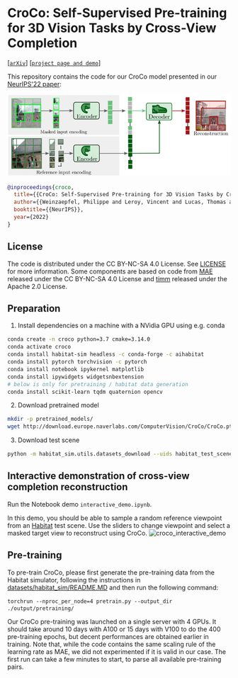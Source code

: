 # CroCo: Self-Supervised Pre-training for 3D Vision Tasks by Cross-View Completion

[[`arXiv`](https://arxiv.org/abs/2210.10716)] [[`project page and demo`](https://croco.europe.naverlabs.com/)]

This repository contains the code for our CroCo model presented in our [NeurIPS'22 paper](https://openreview.net/pdf?id=wZEfHUM5ri):

![image](assets/arch.jpg)

```bibtex
@inproceedings{croco,
  title={{CroCo: Self-Supervised Pre-training for 3D Vision Tasks by Cross-View Completion}},
  author={{Weinzaepfel, Philippe and Leroy, Vincent and Lucas, Thomas and Br\'egier, Romain and Cabon, Yohann and Arora, Vaibhav and Antsfeld, Leonid and Chidlovskii, Boris and Csurka, Gabriela and Revaud J\'er\^ome}},
  booktitle={{NeurIPS}},
  year={2022}
}
```

## License

The code is distributed under the CC BY-NC-SA 4.0 License. See [LICENSE](LICENSE) for more information.
Some components are based on code from [MAE](https://github.com/facebookresearch/mae) released under the CC BY-NC-SA 4.0 License and [timm](https://github.com/rwightman/pytorch-image-models) released under the Apache 2.0 License.

## Preparation

1. Install dependencies on a machine with a NVidia GPU using e.g. conda

```bash
conda create -n croco python=3.7 cmake=3.14.0
conda activate croco
conda install habitat-sim headless -c conda-forge -c aihabitat
conda install pytorch torchvision -c pytorch
conda install notebook ipykernel matplotlib
conda install ipywidgets widgetsnbextension
# below is only for pretraining / habitat data generation
conda install scikit-learn tqdm quaternion opencv

```

2. Download pretrained model

```bash
mkdir -p pretrained_models/
wget http://download.europe.naverlabs.com/ComputerVision/CroCo/CroCo.pth -P pretrained_models/
```

3. Download test scene

```bash
python -m habitat_sim.utils.datasets_download --uids habitat_test_scenes --data-path habitat-sim-data/
```

## Interactive demonstration of cross-view completion reconstruction

Run the Notebook demo `interactive_demo.ipynb`.

In this demo, you should be able to sample a random reference viewpoint from an [Habitat](https://github.com/facebookresearch/habitat-sim) test scene. Use the sliders to change viewpoint and select a masked target view to reconstruct using CroCo.
![croco_interactive_demo](https://user-images.githubusercontent.com/1822210/200516576-7937bc6a-55f8-49ed-8618-3ddf89433ea4.jpg)

## Pre-training 

To pre-train CroCo, please first generate the pre-training data from the Habitat simulator, following the instructions in [datasets/habitat_sim/README.MD](datasets/habitat_sim/README.MD) and then run the following command:
```
torchrun --nproc_per_node=4 pretrain.py --output_dir ./output/pretraining/
```

Our CroCo pre-training was launched on a single server with 4 GPUs.
It should take around 10 days with A100 or 15 days with V100 to do the 400 pre-training epochs, but decent performances are obtained earlier in training.
Note that, while the code contains the same scaling rule of the learning rate as MAE, we did not experimented if it is valid in our case.
The first run can take a few minutes to start, to parse all available pre-training pairs.
